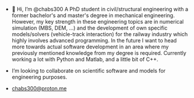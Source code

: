 - 👋 Hi, I’m @chabs300
A PhD student in civil/structural engineering with a former bachelor's and master's degree in mechanical engineering.
However, my key strength in these engineering topics are in numerical simulation (MBS, DEM, ...) and the development of own specific models/solvers (vehicle-track interaction) for the railway industry which highly involves advanced programming.
In the future I want to head more towards actual software development in an area where my previously mentioned knowledge from my degree is required.
Currently working a lot with Python and Matlab, and a little bit of C++.

- I’m looking to collaborate on scientific software and models for engineering purposes.
- chabs300@proton.me

